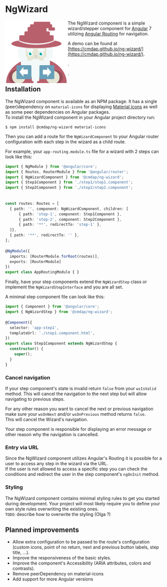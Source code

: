 # NgWizard
<img src="ng-wizard.png" alt="ng-wizard logo" width="200" align="left"/>

The NgWizard component is a simple wizard/stepper component for
[Angular](https://angular.io) 7 utilizing
[Angular Routing](https://angular.io/guide/router) for navigation.

A demo can be found at
[https://cmdap.github.io/ng-wizard/](https://cmdap.github.io/ng-wizard/).  

.  

.  

## Installation
The NgWizard component is available as an NPM package. It has a single
(peer)dependency on `material-icons` for displaying
[Material icons](https://material.io/tools/icons) as well as some peer
dependencies on Angular packages.  
To install the NgWizard component in your Angular project directory run:
```
$ npm install @cmdap/ng-wizard material-icons
```

Then you can add a route for the `NgWizardComponent` to your Angular
router configuration with each step in the wizard as a child route.

For example, your `app-routing.module.ts` file for a wizard with 2 steps
can look like this:
```typescript
import { NgModule } from '@angular/core';
import { Routes, RouterModule } from '@angular/router';
import { NgWizardComponent } from '@cmdap/ng-wizard';
import { Step1Component } from './step1/step1.component';
import { Step2Component } from './step2/step2.component';


const routes: Routes = [
  { path: '', component: NgWizardComponent, children: [
      { path: 'step-1', component: Step1Component },
      { path: 'step-2', component: Step2Component },
      { path: '**', redirectTo: 'step-1' },
  ]},
  { path: '**', redirectTo: '' },
];

@NgModule({
  imports: [RouterModule.forRoot(routes)],
  exports: [RouterModule]
})
export class AppRoutingModule { }
```

Finally, have your step components extend the `NgWizardStep` class or
implement the `NgWizardStepInterface` and you
are all set.

A minimal step component file can look like this:
```typescript
import { Component } from '@angular/core';
import { NgWizardStep } from '@cmdap/ng-wizard';

@Component({
  selector: 'app-step1',
  templateUrl: './step1.component.html',
})
export class Step1Component extends NgWizardStep {
  constructor() {
    super();
  }
}
```

### Cancel navigation
If your step component's state is invalid return `false` from your
`wsIsValid` method. This will cancel the navigation to the next step but
will allow navigating to previous steps.

For any other reason you want to cancel the next or
previous navigation make sure your `wsOnNext` and/or `wsOnPrevious`
method returns `false`.  
This will cancel the Wizard's navigation.   

Your step component is responsible for displaying an error message or
other reason why the navigation is cancelled.

### Entry via URL
Since the NgWizard component utilizes Angular's Routing it is possible
for a user to access any step in the wizard via the URL.  
If the user is not allowed to access a specific step you can check the
conditions and redirect the user in the step component's `ngOnInit`
method.

### Styling
The NgWizard component contains minimal styling rules to get you started
during development. Your project will most likely require you to define
your own style rules overwriting the existing ones.  
`TODO`: describe how to overwrite the styling (Olga ?)

## Planned improvements
* Allow extra configuration to be passed to the route's configuration
  (custom icons, point of no return, next and previous button labels,
  step title, ...).
* Improve the responsiveness of the basic styles.
* Improve the component's Accessibility (ARIA attributes, colors and
  contrasts).
* Remove peerDependency on material-icons
* Add support for more Angular versions


